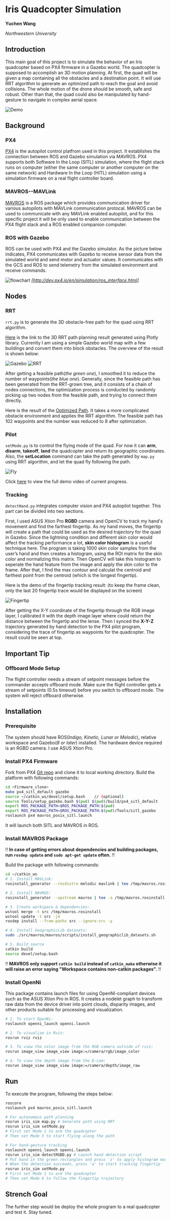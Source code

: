 # Iris Quadcopter Simulation
**Yuchen Wang**

*Northwestern University*


## Introduction
This main goal of this project is to simulate the behavior of an Iris quadcopter based on PX4 firmware in a Gazebo world. The quadcopter is supposed to accomplish an 3D motion planning. At first, the quad will be given a map containing all the obstacles and a destination point. It will use RRT algorithm to generate an optimized path to reach the goal and avoid collisions. The whole motion of the drone should be smooth, safe and robust.
Other than that, the quad could also be manipulated by hand-gesture to navigate in complex aerial space.

![Demo](/img/hand_nav.gif)

## Background
### PX4
[PX4](https://github.com/PX4/Firmware) is the autopilot control platfrom used in this project. It establishes the connection between ROS and Gazebo simulation via MAVROS. PX4 supports both Software In the Loop (SITL) simulation, where the flight stack runs on computer (either the same computer or another computer on the same network) and Hardware In the Loop (HITL) simulation using a simulation firmware on a real flight controller board.

### MAVROS--MAVLink
[MAVROS](https://github.com/mavlink/mavros) is a ROS package which provides communication driver for various autopilots with MAVLink communication protocal. MAVROS can be used to communicate with any MAVLink enabled autopilot, and for this specific project it will be only used to enable communication between the PX4 flight stack and a ROS enabled companion computer.

### ROS with Gazebo
ROS can be used with PX4 and the Gazebo simulator. As the picture below indicates, PX4 communicates with Gazebo to receive sensor data from the simulated world and send motor and actuator values. It communicates with the GCS and ROS to send telemetry from the simulated environment and receive commands.

![flowchart](/img/px4_sitl_overview.png)
*[http://dev.px4.io/en/simulation/ros_interface.html]*

## Nodes
### RRT
`rrt.py` is to generate the 3D obstacle-free path for the quad using RRT algorithm.

[Here](https://plot.ly/~yuchnw/5/#/) is the link to the 3D RRT path planning result generated using Plotly library. Currently I am using a simple Gazebo world map with a few buildings and convert them into block obstacles. The overview of the result is shown below:

![Gazebo](img/bars-gazebo.png)
![RRT](img/bars-rrt.png)

After getting a feasible path(*the green one*), I smoothed it to reduce the number of waypoints(*the blue one*). Generally, since the feasible path has been generated from the RRT-grown tree, and it consists of a chain of nodes connections, the optimization process is conducted by randomly picking up two nodes from the feasible path, and trying to connect them directly.

Here is the result of the [Optimized Path](https://plot.ly/~yuchnw/11/#/). It takes a more complicated obstacle environment and applies the RRT algorithm. The feasible path has 102 waypoints and the number was reduced to 8 after optimization.

### Pilot
`setMode.py` is to control the flying mode of the quad. For now it can **arm**, **disarm**, **takeoff**, **land** the quadcopter and return its geographic coordinates.
Also, the **setLocation** command can take the path generated by `map.py` using RRT algorithm, and let the quad fly following the path.

![Fly](img/bar-fly.gif)

Click [here](https://www.youtube.com/watch?v=zPKlL9mI_Lc) to view the full demo video of current progress.

### Tracking
`detectHand.py` integrates computer vision and PX4 autopilot together. This part can be divided into two sections.

First, I used ASUS Xtion Pro **RGBD** camera and OpenCV to track my hand's movement and find the farthest fingertip. As my hand moves, the fingertip will create a path that could be used as the desired trajectory for the quad in Gazebo. Since the lightning condition and different skin color would affect the tracking performance a lot, **skin color histogram** is a useful technique here. The program is taking 1000 skin color samples from the user’s hand and then creates a histogram, using the ROI matrix for the skin color and normalizing this matrix. Then OpenCV will take this histogram to seperate the hand feature from the image and apply the skin color to the frame. After that, I find the max contour and calculat the centroid and farthest point from the centroid (which is the longest fingertip).

Here is the demo of the fingertip tracking result: (to keep the frame clean, only the last 20 fingertip trace would be displayed on the screen)

![Fingertip](img/finger.gif)

After getting the X-Y coordinate of the fingertip through the RGB image layer, I calibrated it with the depth image layer where could return the distance between the fingertip and the lense. Then I synced the **X-Y-Z** trajectory generated by hand detection to the PX4 pilot program, considering the trace of fingertip as waypoints for the quadcopter. The result could be seen at top.

## Important Tip
### Offboard Mode Setup
The flight controller needs a stream of setpoint messages before the commander accepts offboard mode. Make sure the flight controller gets a stream of setpoints (0.5s timeout) before you switch to offboard mode. The system will reject offboard otherwise.

## Installation
### Prerequisite
The system should have ROS(*Indigo, Kinetic, Lunar or Melodic*), relative workspace and Gazebo(*8 or later*) installed. The hardware device required is an RGBD camera. I use ASUS Xtion Pro.

### Install PX4 Firmware
Fork from PX4 [Git repo](https://github.com/PX4/Firmware) and clone it to local working directory. Build the platform with following commands:
```bash
cd <Firmware_clone>
make px4_sitl_default gazebo
source ~/catkin_ws/devel/setup.bash    // (optional)
source Tools/setup_gazebo.bash $(pwd) $(pwd)/build/px4_sitl_default
export ROS_PACKAGE_PATH=$ROS_PACKAGE_PATH:$(pwd)
export ROS_PACKAGE_PATH=$ROS_PACKAGE_PATH:$(pwd)/Tools/sitl_gazebo
roslaunch px4 mavros_posix_sitl.launch
```
It will launch both SITL and MAVROS in ROS.

### Install MAVROS Package
:bangbang: **In case of getting errors about dependencies and building packages, run `rosdep update` and `sudo apt-get update` often.** :bangbang:

Build the package with following commands:
```bash
cd ~/catkin_ws
# 1. Install MAVLink:
rosinstall_generator --rosdistro melodic mavlink | tee /tmp/mavros.rosinstall

# 2. Install MAVROS:
rosinstall_generator --upstream mavros | tee -a /tmp/mavros.rosinstall

# 3. Create workspace & dependencies:
wstool merge -t src /tmp/mavros.rosinstall
wstool update -t src -j4
rosdep install --from-paths src --ignore-src -y

# 4. Install GeographicLib datasets:
sudo ./src/mavros/mavros/scripts/install_geographiclib_datasets.sh

# 5. Build source
catkin build
source devel/setup.bash
```
:bangbang: **MAVROS only support `catkin build` instead of `catkin_make` otherwise it will raise an error saying "Workspace contains non-catkin packages".** :bangbang:

### Install OpenNi
This package contains launch files for using OpenNI-compliant devices such as the ASUS Xtion Pro in ROS. It creates a nodelet graph to transform raw data from the device driver into point clouds, disparity images, and other products suitable for processing and visualization.

```bash
# 1. To start OpenNi:
roslaunch openni_launch openni.launch

# 2. To visualize in Rviz:
rosrun rviz rviz

# 3. To view the color image from the RGB camera outside of rviz:
rosrun image_view image_view image:=/camera/rgb/image_color

# 4. To view the depth image from the D-cam:
rosrun image_view image_view image:=/camera/depth/image_raw
```

## Run
To execute the program, following the steps below:
```bash
roscore
roslaunch px4 mavros_posix_sitl.launch

# For autonomous path planning
rosrun iris_sim map.py # Generate path using RRT
rosrun iris_sim setMode.py
# First set Mode 1 to arm the quadcopter
# Then set Mode 5 to start flying along the path

# For hand-gesture tracking
roslaunch openni_launch openni.launch
rosrun iris_sim detectRGBD.py # Launch hand detection script
# Put hand in the green rectangles and press 'z' to apply histogram mask
# When the detection succeeds, press 'a' to start tracking fingertip
rosrun iris_sim setMode.py
# First set Mode 1 to arm the quadcopter
# Then set Mode 6 to follow the fingertip trajectory
```

## Strench Goal
The further step would be deploy the whole program to a real quadcopter and test it. Stay tuned.